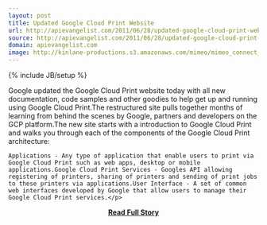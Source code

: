 ```yaml
---
layout: post
title: Updated Google Cloud Print Website
url: http://apievangelist.com/2011/06/28/updated-google-cloud-print-website/
source: http://apievangelist.com/2011/06/28/updated-google-cloud-print-website/
domain: apievangelist.com
image: http://kinlane-productions.s3.amazonaws.com/mimeo/mimeo_connect_logo.jpg
---
```

{% include JB/setup %}<p>Google updated the Google Cloud Print website today with all new documentation, code samples and other goodies to help get up and running using Google Cloud Print.The restructured site pulls together months of learning from behind the scenes by Google, partners and developers on the GCP platform.The new site starts with a introduction to Google Cloud Print and walks you through each of the components of the Google Cloud Print architecture:

	Applications - Any type of application that enable users to print via Google Cloud Print such as web apps, desktop or mobile applications.Google Cloud Print Services - Googles API allowing registering of printers, sharing of printers and sending of print jobs to these printers via applications.User Interface - A set of common web interfaces developed by Google that allow users to manage their Google Cloud Print services.</p>
<center><p><a href="http://apievangelist.com/2011/06/28/updated-google-cloud-print-website/" style='padding:25px; font-sze:18px; font-weight: bold;'>Read Full Story</a></p></center>
